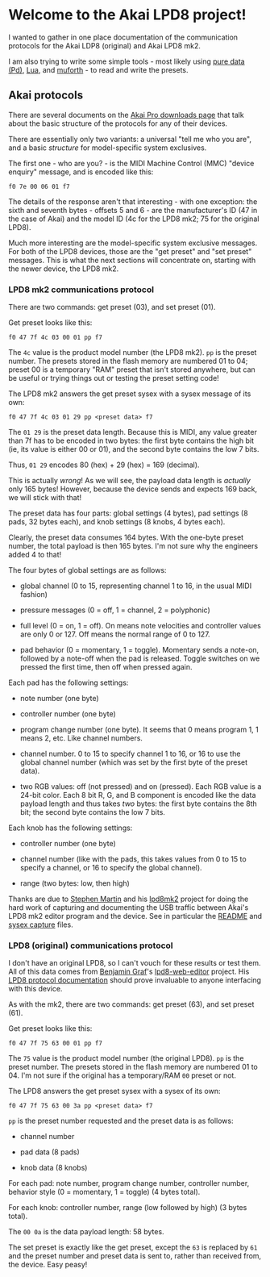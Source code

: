 # Welcome to the Akai LPD8 project!

I wanted to gather in one place documentation of the communication protocols
for the Akai LDP8 (original) and Akai LPD8 mk2.

I am also trying to write some simple tools - most likely using [pure data
(Pd)](https://msp.ucsd.edu/Pd_documentation/), [Lua](https://www.lua.org/),
and [muforth](https://muforth.dev/) - to read and write the presets.

## Akai protocols

There are several documents on the [Akai Pro downloads
page](https://www.akaipro.com/downloads) that talk about the basic structure
of the protocols for any of their devices.

There are essentially only two variants: a universal "tell me who you are",
and a basic _structure_ for model-specific system exclusives.

The first one - who are you? - is the MIDI Machine Control (MMC) "device
enquiry" message, and is encoded like this:

```
f0 7e 00 06 01 f7
```

The details of the response aren't that interesting - with one exception: the
sixth and seventh bytes - offsets 5 and 6 - are the manufacturer's ID (47 in
the case of Akai) and the model ID (4c for the LPD8 mk2; 75 for the original
LPD8).

Much more interesting are the model-specific system exclusive messages. For
both of the LPD8 devices, those are the "get preset" and "set preset"
messages. This is what the next sections will concentrate on, starting with
the newer device, the LPD8 mk2.

### LPD8 mk2 communications protocol

There are two commands: get preset (03), and set preset (01).

Get preset looks like this:

```
f0 47 7f 4c 03 00 01 pp f7
```

The `4c` value is the product model number (the LPD8 mk2). `pp` is the preset
number. The presets stored in the flash memory are numbered 01 to 04; preset
00 is a temporary "RAM" preset that isn't stored anywhere, but can be useful
or trying things out or testing the preset setting code!

The LPD8 mk2 answers the get preset sysex with a sysex message of its own:

```
f0 47 7f 4c 03 01 29 pp <preset data> f7
```

The `01 29` is the preset data length. Because this is MIDI, any value greater
than 7f has to be encoded in two bytes: the first byte contains the high bit
(ie, its value is either 00 or 01), and the second byte contains the low
7 bits.

Thus, `01 29` encodes 80 (hex) + 29 (hex) = 169 (decimal).

This is actually _wrong_! As we will see, the payload data length is
_actually_ only 165 bytes! However, because the device sends and expects 169
back, we will stick with that!

The preset data has four parts: global settings (4 bytes), pad settings (8
pads, 32 bytes each), and knob settings (8 knobs, 4 bytes each).

Clearly, the preset data consumes 164 bytes. With the one-byte preset number,
the total payload is then 165 bytes. I'm not sure why the engineers added 4 to
that!

The four bytes of global settings are as follows:

* global channel (0 to 15, representing channel 1 to 16, in the usual MIDI
  fashion)

* pressure messages (0 = off, 1 = channel, 2 = polyphonic)

* full level (0 = on, 1 = off). On means note velocities and controller values
  are only 0 or 127. Off means the normal range of 0 to 127.

* pad behavior (0 = momentary, 1 = toggle). Momentary sends a note-on,
  followed by a note-off when the pad is released. Toggle switches on we
pressed the first time, then off when pressed again.

Each pad has the following settings:

* note number (one byte)

* controller number (one byte)

* program change number (one byte). It seems that 0 means program 1, 1 means
  2, etc. Like channel numbers.

* channel number. 0 to 15 to specify channel 1 to 16, or 16 to use the global
  channel number (which was set by the first byte of the preset data).

* two RGB values: off (not pressed) and on (pressed). Each RGB value is
  a 24-bit color. Each 8 bit R, G, and B component is encoded like the data
payload length and thus takes _two_ bytes: the first byte contains the 8th
bit; the second byte contains the low 7 bits.

Each knob has the following settings:

* controller number (one byte)

* channel number (like with the pads, this takes values from 0 to 15 to
  specify a channel, or 16 to specify the global channel).

* range (two bytes: low, then high)

Thanks are due to [Stephen Martin]() and his
[lpd8mk2](https://github.com/stephensrmmartin/lpd8mk2) project for doing the
hard work of capturing and documenting the USB traffic between Akai's LPD8 mk2
editor program and the device. See in particular the
[README](https://github.com/stephensrmmartin/lpd8mk2/blob/master/README.md)
and [sysex
capture](https://raw.githubusercontent.com/stephensrmmartin/lpd8mk2/refs/heads/master/docs/sysex_captures.md)
files.

### LPD8 (original) communications protocol

I don't have an original LPD8, so I can't vouch for these results or test
them. All of this data comes from [Benjamin
Graf](https://github.com/bennigraf)'s
[lpd8-web-editor](https://github.com/bennigraf/lpd8-web-editor) project. His
[LPD8 protocol
documentation](https://github.com/bennigraf/lpd8-web-editor/blob/main/lpd8-protocol.md)
should prove invaluable to anyone interfacing with this device.

As with the mk2, there are two commands: get preset (63), and set preset (61).

Get preset looks like this:

```
f0 47 7f 75 63 00 01 pp f7
```

The `75` value is the product model number (the original LPD8). `pp` is the
preset number. The presets stored in the flash memory are numbered 01 to 04.
I'm not sure if the original has a temporary/RAM `00` preset or not.

The LPD8 answers the get preset sysex with a sysex of its own:

```
f0 47 7f 75 63 00 3a pp <preset data> f7
```

`pp` is the preset number requested and the preset data is as follows:

* channel number

* pad data (8 pads)

* knob data (8 knobs)

For each pad: note number, program change number, controller number,
behavior style (0 = momentary, 1 = toggle) (4 bytes total).

For each knob: controller number, range (low followed by high) (3 bytes
total).

The `00 0a` is the data payload length: 58 bytes.

The set preset is exactly like the get preset, except the `63` is replaced by
`61` and the preset number and preset data is sent to, rather than received
from, the device. Easy peasy!
